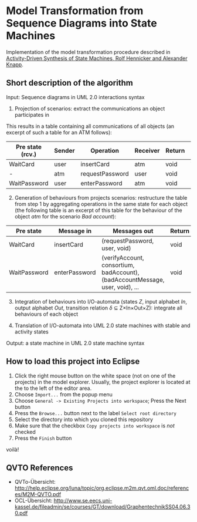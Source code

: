 # Model Transformation from Sequence Diagrams into State Machines

Implementation of the model transformation procedure described in [Activity-Driven Synthesis of State Machines, Rolf Hennicker and Alexander Knapp](https://www.informatik.uni-augsburg.de/lehrstuehle/swt/sse/veroeffentlichungen/2007-FASE/).


## Short description of the algorithm

Input: Sequence diagrams in UML 2.0 interactions syntax

1) Projection of scenarios: extract the communications an object participates in

This results in a table containing all communications of all objects (an excerpt of such a table for an ATM follows):

| Pre state (rcv.) | Sender | Operation       | Receiver | Return | Post state (rcv.) |
|------------------|--------|-----------------|----------|--------|-------------------|
| WaitCard         | user   | insertCard      | atm      | void   | WaitPassword      |
| -                | atm    | requestPassword | user     | void   | -                 |
| WaitPassword     | user   | enterPassword   | atm      | void   |                   |

2) Generation of behaviours from projects scenarios: restructure the table from step 1 by aggregating operations in the same state for each object (the following table is an excerpt of this table for the behaviour of the object *atm* for the scenario *Bad account*):

| Pre state    | Message in    | Messages out                                                                | Return | Post state   |
|--------------|---------------|-----------------------------------------------------------------------------|--------|--------------|
| WaitCard     | insertCard    | (requestPassword, user, void)                                               | void   | WaitPassword |
| WaitPassword | enterPassword | (verifyAccount, consortium, badAccount), (badAccountMessage, user, void), ... | void   | WaitTakeCard |

3) Integration of behaviours into I/O-automata (states *Z*, input alphabet *In*, output alphabet *Out*, transition relation *δ* ⊆ Z×In×Out×Z): integrate all behaviours of each object

4) Translation of I/O-automata into UML 2.0 state machines with stable and activity states

Output: a state machine in UML 2.0 state machine syntax


## How to load this project into Eclipse

1. Click the right mouse button on the white space (not on one of the projects) in the model explorer. Usually, the project explorer is located at the to the left of the editor area.
2. Choose `Import...` from the popup menu
3. Choose `General -> Existing Projects into workspace`; Press the Next button
4. Press the `Browse...` button next to the label `Select root directory`
5. Select the directory into which you cloned this repository
6. Make sure that the checkbox `Copy projects into workspace` is *not* checked
7. Press the `Finish` button

voilà!

## QVTO References

* QVTo-Übersicht: http://help.eclipse.org/luna/topic/org.eclipse.m2m.qvt.oml.doc/references/M2M-QVTO.pdf
* OCL-Übersicht: http://www.se.eecs.uni-kassel.de/fileadmin/se/courses/GT/download/GraphentechnikSS04.06.30.pdf
